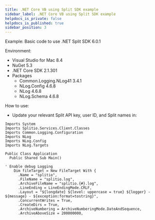 ```yaml
---
title: .NET Core VB using Split SDK example
sidebar_label: .NET Core VB using Split SDK example
helpdocs_is_private: false
helpdocs_is_published: true
sidebar_position: 3
---
```


<p>
  <button hidden style={{borderRadius:'8px', border:'1px', fontFamily:'Courier New', fontWeight:'800', textAlign:'left'}}> help.split.io link: https://help.split.io/hc/en-us/articles/360039415491--NET-Core-VB-using-Split-SDK-example </button>
</p>

Example: Basic code to use .NET Split SDK 6.0.1

Environment:

* Visual Studio for Mac 8.4
* NuGet 5.3
* .NET Core SDK 2.1.301
* Packages
  * Common.Logging.NLog41 3.4.1
  * NLog.Config 4.6.8
  * NLog 4.6.8
  * NLog.Schema 4.6.8

How to use:

* Update your relevant Split API key, user ID, and Split names in:

```
Imports System
Imports Splitio.Services.Client.Classes
Imports Common.Logging.Configuration
Imports NLog
Imports NLog.Config
Imports NLog.Targets

Public Class Application
  Public Shared Sub Main() 
 
' Enable debug Logging
    Dim fileTarget = New FileTarget With {
      .Name = "splitio",
      .FileName = "splitio.log",
      .ArchiveFileName = "splitio.{#}.log",
      .LineEnding = LineEndingMode.CRLF,
      .Layout = "${longdate} ${level: uppercase = true} ${logger} - ${message} - ${exception:format=tostring}",
      .ConcurrentWrites = True,
      .CreateDirs = True,
      .ArchiveNumbering = ArchiveNumberingMode.DateAndSequence,
      .ArchiveAboveSize = 200000000,
      .ArchiveDateFormat = "yyyyMMdd",
      .MaxArchiveFiles = 30
    }
    Dim rule = New LoggingRule("*", LogLevel.Debug, fileTarget)
    Dim config = New LoggingConfiguration()
    config.AddTarget("splitio", fileTarget)
    config.LoggingRules.Add(rule)
    LogManager.Configuration = config
    Dim properties As NameValueCollection = New NameValueCollection()
    properties("configType") = "INLINE"
    Common.Logging.LogManager.Adapter = New Common.Logging.NLog.NLogLoggerFactoryAdapter(properties)

' Using the Split SDK
    Dim splitConfig As ConfigurationOptions
    splitConfig = New ConfigurationOptions()
    Dim factory As SplitFactory
    factory = New SplitFactory("API Key", splitConfig)
    Dim client As SplitClient
    client = factory.Client()
    client.BlockUntilReady(10000)
    System.Console.WriteLine("SDK is Ready")

    Dim treatment As String
    treatment = client.GetTreatment("User ID","Split Name")
    System.Console.WriteLine(treatment)
  End Sub
End Class
```